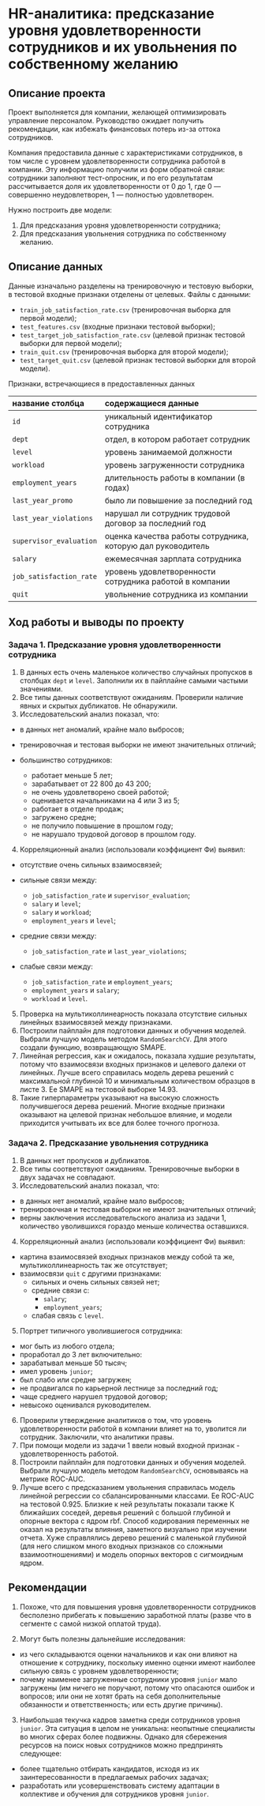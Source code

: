 # HR-аналитика: предсказание уровня удовлетворенности сотрудников и их увольнения по собственному желанию
## Описание проекта

Проект выполняется для компании, желающей оптимизировать управление персоналом. Руководство ожидает получить рекомендации, как избежать финансовых потерь из-за оттока сотрудников. 

Компания предоставила данные с характеристиками сотрудников, в том числе с уровнем удовлетворенности сотрудника работой в компании. Эту информацию получили из форм обратной связи: сотрудники заполняют тест-опросник, и по его результатам рассчитывается доля их удовлетворенности от 0 до 1, где 0 — совершенно неудовлетворен, 1 — полностью удовлетворен. 

Нужно построить две модели:
1. Для предсказания уровня удовлетворенности сотрудника; 
2. Для предсказания увольнения сотрудника по собственному желанию.

## Описание данных

Данные изначально разделены на тренировочную и тестовую выборки, в тестовой входные признаки отделены от целевых.
Файлы с данными:
* `train_job_satisfaction_rate.csv` (тренировочная выборка для первой модели);
* `test_features.csv` (входные признаки тестовой выборки);
* `test_target_job_satisfaction_rate.csv` (целевой признак тестовой выборки для первой модели);
* `train_quit.csv` (тренировочная выборка для второй модели);
* `test_target_quit.csv` (целевой признак тестовой выборки для второй модели).

Признаки, встречающиеся в предоставленных данных

|название столбца|содержащиеся данные|
|:-|:-|
|`id`|уникальный идентификатор сотрудника|
|`dept`|отдел, в котором работает сотрудник|
|`level`|уровень занимаемой должности|
|`workload`|уровень загруженности сотрудника|
|`employment_years`|длительность работы в компании (в годах)|
|`last_year_promo`|было ли повышение за последний год|
|`last_year_violations`|нарушал ли сотрудник трудовой договор за последний год|
|`supervisor_evaluation`|оценка качества работы сотрудника, которую дал руководитель|
|`salary`|ежемесячная зарплата сотрудника|
|`job_satisfaction_rate`|уровень удовлетворенности сотрудника работой в компании|
|`quit`|увольнение сотрудника из компании|

## Ход работы и выводы по проекту
### Задача 1. Предсказание уровня удовлетворенности сотрудника
1. В данных есть очень маленькое количество случайных пропусков в столбцах `dept` и `level`. Заполнили их в пайплайне самыми частыми значениями. 
2. Все типы данных соответствуют ожиданиям. Проверили наличие явных и скрытых дубликатов. Не обнаружили.
3. Исследовательский анализ показал, что: 
* в данных нет аномалий, крайне мало выбросов;

* тренировочная и тестовая выборки не имеют значительных отличий;

* большинство сотрудников:
    * работает меньше 5 лет;
    * зарабатывает от 22 800 до 43 200;
    * не очень удовлетворено своей работой;
    * оценивается начальниками на 4 или 3 из 5;
    * работает в отделе продаж; 
    * загружено средне;
    * не получило повышение в прошлом году;
    * не нарушало трудовой договор в прошлом году.

4. Корреляционный анализ (использовали коэффициент Фи) выявил:
* отсутствие очень сильных взаимосвязей;
* сильные связи между:
    * `job_satisfaction_rate` и `supervisor_evaluation`; 
    * `salary` и `level`;
    * `salary` и `workload`;
    * `employment_years` и `level`;

* средние связи между:
    * `job_satisfaction_rate` и `last_year_violations`;

* слабые связи между:
    * `job_satisfaction_rate` и `employment_years`;
    * `employment_years` и `salary`;
    * `workload` и `level`.
5. Проверка на мультиколлинеарность показала отсутствие сильных линейных взаимосвязей между признаками.
6. Построили пайплайн для подготовки данных и обучения моделей. Выбрали лучшую модель методом `RandomSearchCV`. Для этого создали функцию, возвращающую SMAPE. 
7. Линейная регрессия, как и ожидалось, показала худшие результаты, потому что взаимосвязи входных признаков и целевого далеки от линейных. Лучше всего справилась модель дерева решений с максимальной глубиной 10 и минимальным количеством образцов в листе 3. Ее SMAPE на тестовой выборке 14.93.
8. Такие гиперпараметры указывают на высокую сложность получившегося дерева решений. Многие входные признаки оказывают на целевой признак небольшое влияние, и модели приходится учитывать их все для более точного прогноза.

### Задача 2. Предсказание увольнения сотрудника
1. В данных нет пропусков и дубликатов.
2. Все типы соответствуют ожиданиям. Тренировочные выборки в двух задачах не совпадают. 
3. Исследовательский анализ показал, что:
* в данных нет аномалий, крайне мало выбросов;
* тренировочная и тестовая выборки не имеют значительных отличий;
* верны заключения исследовательского анализа из задачи 1, количество уволившихся гораздо меньше количества оставшихся.
4. Корреляционный анализ (использовали коэффициент Фи) выявил:
* картина взаимосвязей входных признаков между собой та же, мультиколлинеарность так же отсутствует;
* взаимосвязи `quit` с другими признаками:
    * сильных и очень сильных связей  нет;
    * средние связи с:
        * `salary`;
        * `employment_years`;
    * слабая связь с `level`.

5. Портрет типичного уволившиегося сотрудника:
* мог быть из любого отдела;
* проработал до 3 лет включительно:
* зарабатывал меньше 50 тысяч;
* имел уровень `junior`;
* был слабо или средне загружен;
* не продвигался по карьерной лестнице за последний год;
* чаще среднего нарушел трудовой договор;
* невысоко оценивался руководителем.
6. Проверили утверждение аналитиков о том, что уровень удовлетворенности работой в компании влияет на то, уволится ли сотрудник. Заключили, что аналитики правы.
7. При помощи модели из задачи 1 ввели новый входной признак - удовлетворенность работой.
8. Построили пайплайн для подготовки данных и обучения моделей. Выбрали лучшую модель методом `RandomSearchCV`, основываясь на метрике ROC-AUC.
9. Лучше всего с предсказанием увольнения справилась модель линейной регрессии со сбалансированными классами. Ее ROC-AUC на тестовой 0.925. Близкие к ней результаты показали также К ближайших соседей, деревья решений с большой глубиной и опорные вектора с ядром rbf. Способ кодирования переменных не оказал на результаты влияния, заметного визуально при изучении отчета. Хуже справлялись дерево решений с маленькой глубиной (для него слишком много входных признаков со сложными взаимоотношениями) и модель опорных векторов с сигмоидным ядром.

## Рекомендации
1. Похоже, что для повышения уровня удовлетворенности сотрудников бесполезно прибегать к повышению заработной платы (разве что в сегменте с самой низкой оплатой труда).

2. Могут быть полезны дальнейшие исследования:
* из чего складываются оценки начальников и как они влияют на отношение к сотруднику, поскольку именно оценки имеют наиболее сильную связь с уровнем удовлетворенности;
* почему наименее загруженные сотрудники уровня `junior` мало загружены (им ничего не поручают, потому что опасаются ошибок и вопросов; или они не хотят брать на себя дополнительные обязанности и ответственность; или есть другие причины).

3. Наибольшая текучка кадров заметна среди сотрудников уровня `junior`. Эта ситуация в целом не уникальна: неопытные специалисты во многих сферах более подвижны. Однако для сбережения ресурсов на поиск новых сотрудников можно предпринять следующее:
* более тщательно отбирать кандидатов, исходя из их заинтересованности в предлагаемых рабочих задачах;
* разработать или усовершенствовать систему адаптации в коллективе и обучения для сотрудников уровня `junior`.
